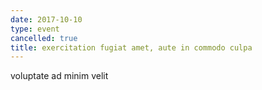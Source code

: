 ```yaml
---
date: 2017-10-10
type: event
cancelled: true
title: exercitation fugiat amet, aute in commodo culpa
---
```

voluptate ad minim velit